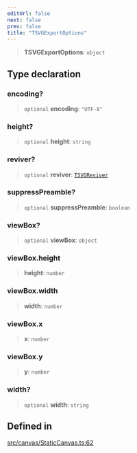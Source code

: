 ```yaml
---
editUrl: false
next: false
prev: false
title: "TSVGExportOptions"
---
```


> **TSVGExportOptions**: `object`

## Type declaration

### encoding?

> `optional` **encoding**: `"UTF-8"`

### height?

> `optional` **height**: `string`

### reviver?

> `optional` **reviver**: [`TSVGReviver`](/api/type-aliases/tsvgreviver/)

### suppressPreamble?

> `optional` **suppressPreamble**: `boolean`

### viewBox?

> `optional` **viewBox**: `object`

### viewBox.height

> **height**: `number`

### viewBox.width

> **width**: `number`

### viewBox.x

> **x**: `number`

### viewBox.y

> **y**: `number`

### width?

> `optional` **width**: `string`

## Defined in

[src/canvas/StaticCanvas.ts:62](https://github.com/fabricjs/fabric.js/blob/8748628df7e9de00ba77413bfc3ad9e9fe9d4f30/src/canvas/StaticCanvas.ts#L62)
